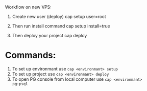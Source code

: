Workflow on new VPS:
1. Create new user (deploy)
cap setup user=root

2. Then run install command
cap setup install=true

3. Then deploy your project
cap deploy

Commands:
=========

1.   To set up environmant use
    ```
    cap <environmant> setup
    ```
2.   To set up project use
    ```
    cap <environmant> deploy
    ```
3.   To open PG console from local computer use
    ```
    cap <environmant> pg:psql
    ```
